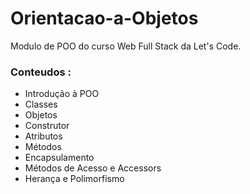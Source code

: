 # Orientacao-a-Objetos

Modulo de POO do curso Web Full Stack da Let's Code.

### Conteudos :

* Introdução à POO
* Classes
* Objetos
* Construtor
* Atributos
* Métodos
* Encapsulamento
* Métodos de Acesso e Accessors
* Herança e Polimorfismo
